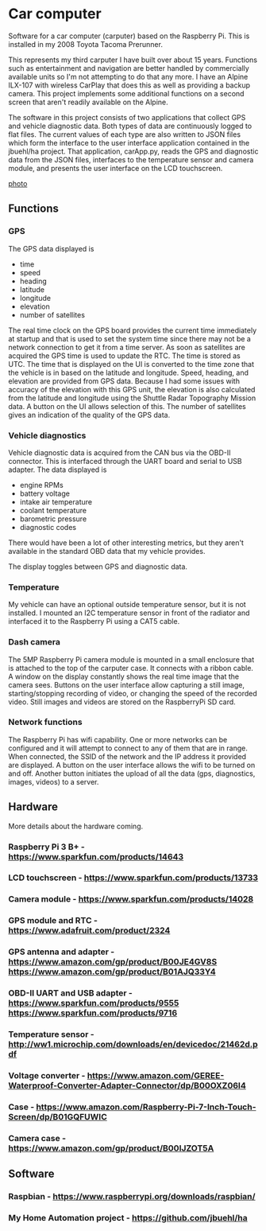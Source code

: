 # Car computer

Software for a car computer (carputer) based on the Raspberry Pi.  This is installed in my 2008 Toyota Tacoma Prerunner.

This represents my third carputer I have built over about 15 years.  Functions such as entertainment and navigation are better handled by commercially available units so I'm not attempting to do that any more.  I have an Alpine ILX-107 with wireless CarPlay that does this as well as providing a backup camera.  This project implements some additional functions on a second screen that aren't readily available on the Alpine.

The software in this project consists of two applications that collect GPS and vehicle diagnostic data.  Both types of data are continuously logged to flat files.  The current values of each type are also written to JSON files which form the interface to the user interface application contained in the jbuehl/ha project.  That application, carApp.py, reads the GPS and diagnostic data from the JSON files, interfaces to the temperature sensor and camera module, and presents the user interface on the LCD touchscreen.

[photo](docs/IMG_6727.JPG)

## Functions

### GPS

The GPS data displayed is

- time
- speed
- heading
- latitude
- longitude
- elevation
- number of satellites

The real time clock on the GPS board provides the current time immediately at startup and that is used to set the system time since there may not be a network connection to get it from a time server.  As soon as satellites are acquired the GPS time is used to update the RTC.  The time is stored as UTC.  The time that is displayed on the UI is converted to the time zone that the vehicle is in based on the latitude and longitude.  Speed, heading, and elevation are provided from GPS data.  Because I had some issues with accuracy of the elevation with this GPS unit, the elevation is also calculated from the latitude and longitude using the Shuttle Radar Topography Mission data.  A button on the UI allows selection of this.  The number of satellites gives an indication of the quality of the GPS data.  

### Vehicle diagnostics

Vehicle diagnostic data is acquired from the CAN bus via the OBD-II connector.  This is interfaced through the UART board and serial to USB adapter.  The data displayed is

- engine RPMs
- battery voltage
- intake air temperature
- coolant temperature
- barometric pressure
- diagnostic codes

There would have been a lot of other interesting metrics, but they aren't available in the standard OBD data that my vehicle provides.

The display toggles between GPS and diagnostic data.

### Temperature

My vehicle can have an optional outside temperature sensor, but it is not installed.  I mounted an I2C temperature sensor in front of the radiator and interfaced it to the Raspberry Pi using a CAT5 cable.

### Dash camera

The 5MP Raspberry Pi camera module is mounted in a small enclosure that is attached to the top of the carputer case.  It connects with a ribbon cable.  A window on the display constantly shows the real time image that the camera sees.  Buttons on the user interface allow capturing a still image, starting/stopping recording of video, or changing the speed of the recorded video.  Still images and videos are stored on the RaspberryPi SD card.

### Network functions

The Raspberry Pi has wifi capability.  One or more networks can be configured and it will attempt to connect to any of them that are in range.  When connected, the SSID of the network and the IP address it provided are displayed.  A button on the user interface allows the wifi to be turned on and off.  Another button initiates the upload of all the data (gps, diagnostics, images, videos) to a server.

## Hardware

More details about the hardware coming.

### Raspberry Pi 3 B+ - https://www.sparkfun.com/products/14643
### LCD touchscreen - https://www.sparkfun.com/products/13733
### Camera module - https://www.sparkfun.com/products/14028
### GPS module and RTC - https://www.adafruit.com/product/2324
### GPS antenna and adapter - https://www.amazon.com/gp/product/B00JE4GV8S https://www.amazon.com/gp/product/B01AJQ33Y4
### OBD-II UART and USB adapter - https://www.sparkfun.com/products/9555 https://www.sparkfun.com/products/9716
### Temperature sensor - http://ww1.microchip.com/downloads/en/devicedoc/21462d.pdf
### Voltage converter - https://www.amazon.com/GEREE-Waterproof-Converter-Adapter-Connector/dp/B00OXZ06I4
### Case - https://www.amazon.com/Raspberry-Pi-7-Inch-Touch-Screen/dp/B01GQFUWIC
### Camera case - https://www.amazon.com/gp/product/B00IJZOT5A

## Software

### Raspbian - https://www.raspberrypi.org/downloads/raspbian/
### My Home Automation project - https://github.com/jbuehl/ha
